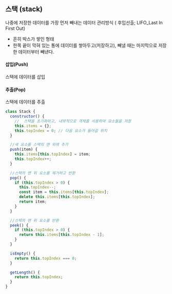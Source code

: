 ## 스택 (stack)

나중에 저장한 데이터를 가장 먼저 빼내는 데이터 관리방식 ( 후입선출; LIFO_Last In First Out)

- 흔히 박스가 쌓인 형태
- 한쪽 끝이 막혀 있는 통에 데이터를 쌓아두고(저장하고), 빼낼 때는 마지막으로 저장한 데이터부터 빼낸다.

#### 삽입(Push)

스택에 데이터를 삽입

#### 추출(Pop)

스택에 데이터를 추출

```js
class Stack {
  constructor() {
    //  스택을 초기화하고, 내부적으로 객체를 사용하여 요소들을 저장
    this.items = {};
    this.topIndex = 0; // 다음 요소가 들어갈 위치
  }

  //새 요소를 스택의 맨 위에 추가
  push(item) {
    this.items[this.topIndex] = item;
    this.topIndex++;
  }

  //스택의 맨 위 요소를 제거하고 반환
  pop() {
    if (this.topIndex > 0) {
      this.topIndex--;
      const item = this.items[this.topIndex];
      delete this.items[this.topIndex];
      return item;
    }
  }

  //스택의 맨 위 요소를 반환
  peek() {
    if (this.topIndex > 0) {
      return this.items[this.topIndex - 1];
    }
  }

  isEmpty() {
    return this.topIndex === 0;
  }

  getLength() {
    return this.topIndex;
  }
}
```
